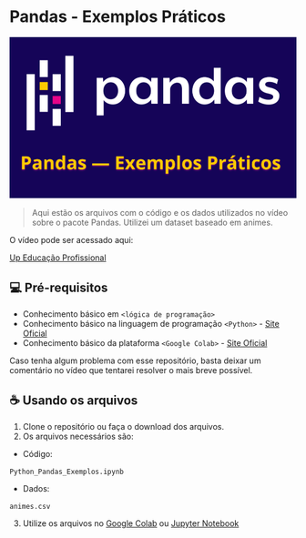 # Pandas - Exemplos Práticos

<img src="pandas-exemplos_praticos-miniatura.png" alt="Miniatura do Vídeo Pandas Exemplos Práticos">

> Aqui estão os arquivos com o  código e os dados utilizados no vídeo sobre o pacote Pandas. Utilizei um dataset baseado em animes.

O vídeo pode ser acessado aqui:

[Up Educação Profissional](https://youtu.be/Vtxhdi1Y38M)

## 💻 Pré-requisitos
* Conhecimento básico em  `<lógica de programação>`
* Conhecimento básico na linguagem de programação  `<Python>` - [Site Oficial](https://www.python.org/)
* Conhecimento básico da plataforma  `<Google Colab>` - [Site Oficial](https://colab.research.google.com/)

Caso tenha algum problema com esse repositório, basta deixar um comentário no vídeo que tentarei resolver o mais breve possível.

## ☕ Usando os arquivos
1. Clone o repositório ou faça o download dos arquivos.
2. Os arquivos necessários são:

* Código:
```
Python_Pandas_Exemplos.ipynb
```
* Dados:
```
animes.csv
```
3. Utilize os arquivos no [Google  Colab](https://colab.research.google.com/) ou [Jupyter Notebook](https://jupyter.org/)
